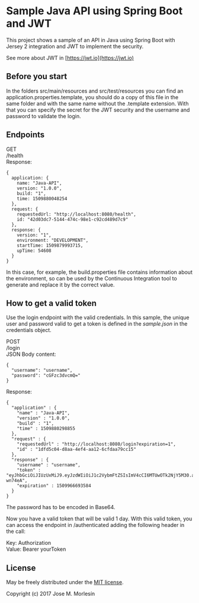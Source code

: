 # Sample Java API using Spring Boot and JWT

This project shows a sample of an API in Java using Spring Boot with Jersey 2 integration and JWT to implement the security.
  
See more about JWT in [https://jwt.io](https://jwt.io)  

Before you start
----------------

In the folders src/main/resources and src/test/resources you can find an application.properties.template, you should do a copy of this file in the same folder and with the same name without the .template extension. With that you can specify the secret for the JWT security and the username and password to validate the login.

Endpoints
---------

GET  
/health  
Response:
```
{
  application: {
    name: "Java-API",
    version: "1.0.0",
    build: "1",
    time: 1509880048254
  },
  request: {
    requestedUrl: "http://localhost:8080/health",
    id: "42d03dc7-5144-474c-98e1-c92cd489d7c9"
  },
  response: {
    version: "1",
    environment: "DEVELOPMENT",
    startTime: 1509879993715,
    upTime: 54608
  }
}
```
In this case, for example, the build.properties file contains information about the environment, so can be used by the Continuous Integration tool to generate and replace it by the correct value.  

How to get a valid token
------------------------

Use the login endpoint with the valid credentials. In this sample, the unique user and password valid to get a token is defined in the *sample.json* in the credentials object.  

POST  
/login  
JSON Body content:  
```
{
  "username": "username",
  "password": "cGFzc3dvcmQ="
}
```

Response:
```
{
  "application" : {
    "name" : "Java-API",
    "version" : "1.0.0",
    "build" : "1",
    "time" : 1509880298855
  },
  "request" : {
    "requestedUrl" : "http://localhost:8080/login?expiration=1",
    "id" : "1dfd5c04-d8aa-4ef4-aa12-6cfdaa79cc15"
  },
  "response" : {
    "username" : "username",
    "token" : "eyJhbGciOiJIUzUxMiJ9.eyJzdWIiOiJ1c2VybmFtZSIsImV4cCI6MTUwOTk2NjY5M30.aw6aBC0gAoLL5Hx22cDVC20udDs6wFODSDdYo9a6YkFBTUVzHVBvxYmtKKkduVOqC9zb93elSJhjGbh-wn74eA",
    "expiration" : 1509966693584
  }
}

```

The password has to be encoded in Base64.

Now you have a valid token that will be valid 1 day.
With this valid token, you can access the endpoint in /authenticated adding the following header in the call: 

Key: Authorization  
Value: Bearer yourToken

License
-------

May be freely distributed under the [MIT license](https://github.com/jmmorlesin/node-api/blob/master/LICENSE).

Copyright (c) 2017 Jose M. Morlesín 